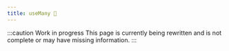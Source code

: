 ```yaml
---
title: useMany 🚧
---
```


:::caution Work in progress
This page is currently being rewritten and is not complete or may have missing information.
:::